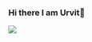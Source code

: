 ### Hi there I am Urvit👋

[![](https://visitcount.itsvg.in/api?id=urvitgehlot&icon=2&color=1)](https://visitcount.itsvg.in)

<!--
**urvitgehlot/urvitgehlot** is a ✨ _special_ ✨ repository because its `README.md` (this file) appears on your GitHub profile.

Here are some ideas to get you started:

- 🔭 I’m currently working on ...
- 🌱 I’m currently learning ...
- 👯 I’m looking to collaborate on ...
- 🤔 I’m looking for help with ...
- 💬 Ask me about ...
- 📫 How to reach me: ...
- 😄 Pronouns: ...
- ⚡ Fun fact: ...
-->

